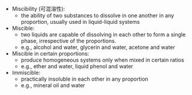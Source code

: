 - Miscibility (可混溶性):
	-  the ability of two substances to dissolve in one another in any proportion, usually used in liquid-liquid systems 
- Miscible:
	-  two liquids are capable of dissolving in each other to form a single phase, irrespective of the proportions. 
	- e.g., alcohol and water, glycerin and water, acetone and water 
- Miscible in certain proportions:
	- produce homogeneous systems only when mixed in certain ratios
	- e.g., ether and water, liquid phenol and water 
- Immiscible:
	- practically insoluble in each other in any proportion
	- e.g., mineral oil and water